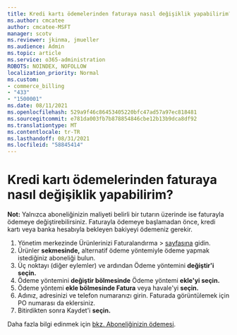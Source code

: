 ```yaml
---
title: Kredi kartı ödemelerinden faturaya nasıl değişiklik yapabilirim?
ms.author: cmcatee
author: cmcatee-MSFT
manager: scotv
ms.reviewer: jkinma, jmueller
ms.audience: Admin
ms.topic: article
ms.service: o365-administration
ROBOTS: NOINDEX, NOFOLLOW
localization_priority: Normal
ms.custom:
- commerce_billing
- "433"
- "1500001"
ms.date: 08/11/2021
ms.openlocfilehash: 529a9f46c86453405220bfc47ad57a97ec818481
ms.sourcegitcommit: e781da003fb7b878854846cbe12b13b9dca8df92
ms.translationtype: MT
ms.contentlocale: tr-TR
ms.lasthandoff: 08/31/2021
ms.locfileid: "58845414"
---
```

# <a name="how-do-i-change-from-credit-card-payments-to-invoice"></a>Kredi kartı ödemelerinden faturaya nasıl değişiklik yapabilirim?

**Not:** Yalnızca aboneliğinizin maliyeti belirli bir tutarın üzerinde ise faturayla ödemeye değiştirebilirsiniz. Faturayla ödemeye başlamadan önce, kredi kartı veya banka hesabıyla bekleyen bakiyeyi ödemeniz gerekir.

1. Yönetim merkezinde Ürünlerinizi Faturalandırma   >  [sayfasına](https://go.microsoft.com/fwlink/p/?linkid=842054) gidin.
2. Ürünler **sekmesinde,** alternatif ödeme yöntemiyle ödeme yapmak istediğiniz aboneliği bulun.
3. Üç noktayı (diğer eylemler) ve ardından Ödeme yöntemini **değiştir'i seçin.**
4. Ödeme yöntemini **değiştir bölmesinde** Ödeme yöntemi **ekle'yi seçin.**
5. Ödeme yöntemi **ekle bölmesinde Fatura** veya havale'yi **seçin.**
6. Adınız, adresinizi ve telefon numaranızı girin. Faturada görüntülemek için PO numarası da eklersiniz.
7. Bitirdikten sonra Kaydet'i **seçin.**

Daha fazla bilgi edinmek için [bkz. Aboneliğinizin ödemesi](https://docs.microsoft.com/microsoft-365/commerce/billing-and-payments/pay-for-your-subscription).